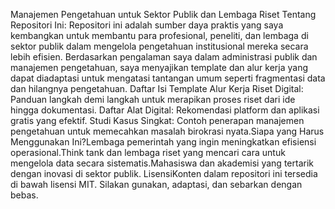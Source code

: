 Manajemen Pengetahuan untuk Sektor Publik dan Lembaga Riset
Tentang Repositori Ini:
Repositori ini adalah sumber daya praktis yang saya kembangkan untuk membantu para profesional, peneliti, dan lembaga di sektor publik dalam mengelola pengetahuan institusional mereka secara lebih efisien.
Berdasarkan pengalaman saya dalam administrasi publik dan manajemen pengetahuan, saya menyajikan template dan alur kerja yang dapat diadaptasi untuk mengatasi tantangan umum seperti fragmentasi data dan hilangnya pengetahuan.
Daftar Isi
Template Alur Kerja Riset Digital: Panduan langkah demi langkah untuk merapikan proses riset dari ide hingga dokumentasi.
Daftar Alat Digital: Rekomendasi platform dan aplikasi gratis yang efektif.
Studi Kasus Singkat: Contoh penerapan manajemen pengetahuan untuk memecahkan masalah birokrasi nyata.Siapa yang Harus Menggunakan Ini?Lembaga pemerintah yang ingin meningkatkan efisiensi operasional.Think tank dan lembaga riset yang mencari cara untuk mengelola data secara sistematis.Mahasiswa dan akademisi yang tertarik dengan inovasi di sektor publik.
LisensiKonten dalam repositori ini tersedia di bawah lisensi MIT. Silakan gunakan, adaptasi, dan sebarkan dengan bebas.
